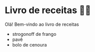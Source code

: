 # Livro de receitas :man_cook:

Olá! Bem-vindo ao livro de receitas



- strogonoff de frango
- pavê 
- bolo de cenoura
